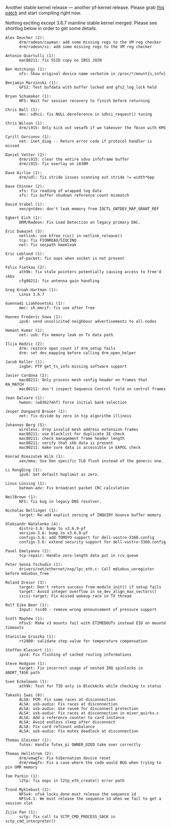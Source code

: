 Another stable kernel release — another pf-kernel release. Please grab [this
patch](http://pf.natalenko.name/sources/3.6/patch-3.6.9-pf.bz2) and start
compiling right now.  
  
Nothing exciting except 3.6.7 mainline stable kernel merged. Please see
shortlog below in order to get some details.  
  

    
    
    Alex Deucher (2):  
          drm/radeon/cayman: add some missing regs to the VM reg checker  
          drm/radeon/si: add some missing regs to the VM reg checker  
      
    Antonio Quartulli (1):  
          mac80211: fix SSID copy on IBSS JOIN  
      
    Ben Hutchings (1):  
          nfs: Show original device name verbatim in /proc/*/mount{s,info}  
      
    Benjamin Marzinski (1):  
          GFS2: Test bufdata with buffer locked and gfs2_log_lock held  
      
    Bryan Schumaker (1):  
          NFS: Wait for session recovery to finish before returning  
      
    Chris Ball (1):  
          mmc: sdhci: fix NULL dereference in sdhci_request() tuning  
      
    Chris Wilson (1):  
          drm/i915: Only kick out vesafb if we takeover the fbcon with KMS  
      
    Cyrill Gorcunov (1):  
          net: inet_diag -- Return error code if protocol handler is missed  
      
    Daniel Vetter (2):  
          drm/i915: clear the entire sdvo infoframe buffer  
          drm/i915: fix overlay on i830M  
      
    Dave Airlie (1):  
          drm/udl: fix stride issues scanning out stride != width*bpp  
      
    Dave Chinner (2):  
          xfs: fix reading of wrapped log data  
          xfs: fix buffer shudown reference count mismatch  
      
    David Vrabel (1):  
          xen/gntdev: don't leak memory from IOCTL_GNTDEV_MAP_GRANT_REF  
      
    Egbert Eich (1):  
          DRM/Radeon: Fix Load Detection on legacy primary DAC.  
      
    Eric Dumazet (3):  
          netlink: use kfree_rcu() in netlink_release()  
          tcp: fix FIONREAD/SIOCINQ  
          net: fix secpath kmemleak  
      
    Eric Leblond (1):  
          af-packet: fix oops when socket is not present  
      
    Felix Fietkau (2):  
          ath9k: fix stale pointers potentially causing access to free'd skbs  
          cfg80211: fix antenna gain handling  
      
    Greg Kroah-Hartman (1):  
          Linux 3.6.7  
      
    Guennadi Liakhovetski (1):  
          mmc: sh_mmcif: fix use after free  
      
    Hannes Frederic Sowa (1):  
          ipv6: send unsolicited neighbour advertisements to all-nodes  
      
    Hemant Kumar (1):  
          net: usb: Fix memory leak on Tx data path  
      
    Ilija Hadzic (2):  
          drm: restore open_count if drm_setup fails  
          drm: set dev_mapping before calling drm_open_helper  
      
    Jacob Keller (1):  
          ixgbe: PTP get_ts_info missing software support  
      
    Javier Cardona (2):  
          mac80211: Only process mesh config header on frames that RA_MATCH  
          mac80211: don't inspect Sequence Control field on control frames  
      
    Jean Delvare (1):  
          hwmon: (w83627ehf) Force initial bank selection  
      
    Jesper Dangaard Brouer (1):  
          net: fix divide by zero in tcp algorithm illinois  
      
    Johannes Berg (5):  
          wireless: drop invalid mesh address extension frames  
          mac80211: use blacklist for duplicate IE check  
          mac80211: check management frame header length  
          mac80211: verify that skb data is present  
          mac80211: make sure data is accessible in EAPOL check  
      
    Konrad Rzeszutek Wilk (1):  
          xen/mmu: Use Xen specific TLB flush instead of the generic one.  
      
    Li RongQing (1):  
          ipv6: Set default hoplimit as zero.  
      
    Linus Lüssing (1):  
          batman-adv: Fix broadcast packet CRC calculation  
      
    NeilBrown (1):  
          NFS: fix bug in legacy DNS resolver.  
      
    Nicholas Bellinger (1):  
          target: Re-add explict zeroing of INQUIRY bounce buffer memory  
      
    Oleksandr Natalenko (4):  
          distro-3.6: bump to v3.6.9-pf  
          version-3.6: bump to v3.6.9-pf  
          configs-3.6: add TOMOYO support for dell-vostro-3360.config  
          configs-3.6: extend security support for dell-vostro-3360.config  
      
    Pavel Emelyanov (1):  
          tcp-repair: Handle zero-length data put in rcv queue  
      
    Peter Senna Tschudin (1):  
          drivers/net/ethernet/nxp/lpc_eth.c: Call mdiobus_unregister before mdiobus_free  
      
    Roland Dreier (3):  
          target: Don't return success from module_init() if setup fails  
          target: Avoid integer overflow in se_dev_align_max_sectors()  
          iscsi-target: Fix missed wakeup race in TX thread  
      
    Rolf Eike Beer (1):  
          Input: tsc40 - remove wrong announcement of pressure support  
      
    Scott Mayhew (1):  
          nfsv3: Make v3 mounts fail with ETIMEDOUTs instead EIO on mountd timeouts  
      
    Stanislaw Gruszka (1):  
          rt2800: validate step value for temperature compensation  
      
    Steffen Klassert (1):  
          ipv4: Fix flushing of cached routing informations  
      
    Steve Hodgson (1):  
          target: Fix incorrect usage of nested IRQ spinlocks in ABORT_TASK path  
      
    Sven Eckelmann (1):  
          ath9k: Test for TID only in BlockAcks while checking tx status  
      
    Takashi Iwai (8):  
          ALSA: PCM: Fix some races at disconnection  
          ALSA: usb-audio: Fix races at disconnection  
          ALSA: usb-audio: Use rwsem for disconnect protection  
          ALSA: usb-audio: Fix races at disconnection in mixer_quirks.c  
          ALSA: Add a reference counter to card instance  
          ALSA: Avoid endless sleep after disconnect  
          ALSA: Fix card refcount unbalance  
          ALSA: usb-audio: Fix mutex deadlock at disconnection  
      
    Thomas Gleixner (1):  
          futex: Handle futex_pi OWNER_DIED take over correctly  
      
    Thomas Hellstrom (2):  
          drm/vmwgfx: Fix hibernation device reset  
          drm/vmwgfx: Fix a case where the code would BUG when trying to pin GMR memory  
      
    Tom Parkin (1):  
          l2tp: fix oops in l2tp_eth_create() error path  
      
    Trond Myklebust (2):  
          NFSv4: nfs4_locku_done must release the sequence id  
          NFSv4.1: We must release the sequence id when we fail to get a session slot  
      
    Zijie Pan (1):  
          sctp: fix call to SCTP_CMD_PROCESS_SACK in sctp_cmd_interpreter()

